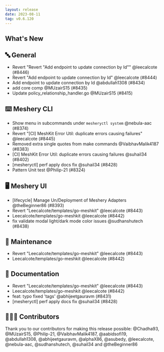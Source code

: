 ```yaml
---
layout: release
date: 2023-08-11
tag: v0.6.120
---
```


## What's New
## 🔤 General
- Revert "Revert "Add endpoint to update connection by Id"" @leecalcote (#8446)
- Revert "Add endpoint to update connection by Id" @leecalcote (#8444)
- Add endpoint to update connection by Id @abdullah1308 (#8434)
- add core comp @MUzairS15 (#8435)
- Update policy_relationship_handler.go @MUzairS15 (#8415)

## ⌨️ Meshery CLI

- Show menu in subcommands under `mesheryctl system` @nebula-aac (#8374)
- Revert "[CI] MeshKit Error Util: duplicate errors causing failures" @leecalcote (#8445)
- Removed extra single quotes from make commands @VaibhavMalik4187 (#8383)
- [CI] MeshKit Error Util: duplicate errors causing failures @suhail34 (#8402)
- [mesheryctl] perf apply docs fix @suhail34 (#8428)
- Pattern Unit test @Philip-21 (#8324)

## 🖥 Meshery UI

- [lifecycle] Manage Un/Deployment of Meshery Adapters @theBeginner86 (#8393)
- Revert "Leecalcote/templates/go-meshkit" @leecalcote (#8443)
- Leecalcote/templates/go-meshkit @leecalcote (#8442)
- fix validate modal light/dark mode color issues  @sudhanshutech (#8438)

## 🧰 Maintenance

- Revert "Leecalcote/templates/go-meshkit" @leecalcote (#8443)
- Leecalcote/templates/go-meshkit @leecalcote (#8442)

## 📖 Documentation

- Revert "Leecalcote/templates/go-meshkit" @leecalcote (#8443)
- Leecalcote/templates/go-meshkit @leecalcote (#8442)
- feat: typo fixed 'tags'  @abhijeetgauravm (#8431)
- [mesheryctl] perf apply docs fix @suhail34 (#8428)

## 👨🏽‍💻 Contributors

Thank you to our contributors for making this release possible:
@Chadha93, @MUzairS15, @Philip-21, @VaibhavMalik4187, @aabidsofi19, @abdullah1308, @abhijeetgauravm, @alphaX86, @asubedy, @leecalcote, @nebula-aac, @sudhanshutech, @suhail34 and @theBeginner86
